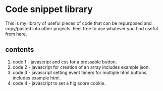 # Code snippet library

This is my library of useful pieces of code that can be repurposed and copy/pasted into other projects. Feel free to use whatever you find useful from here.

## contents

1.  code 1 - javascript and css for a pressable button.
2.  code 2 - javascript for creation of an array includes example json.
3.  code 3 - javascript setting event timers for multiple html buttons. includes example html.
4.  code 4 - javascript to set a hig score cookie.